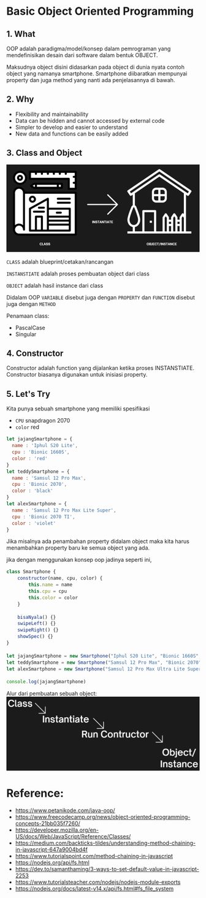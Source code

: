 # Basic Object Oriented Programming

## 1. What
OOP adalah paradigma/model/konsep dalam pemrograman yang mendefinisikan desain dari software dalam bentuk OBJECT. 

Maksudnya object disini didasarkan pada object di dunia nyata contoh object yang namanya smartphone. Smartphone diibaratkan mempunyai property dan juga method yang nanti ada penjelasannya di bawah.

## 2. Why
- Flexibility and maintainability
- Data can be hidden and cannot accessed by external code
- Simpler to develop and easier to understand
- New data and functions can be easily added

## 3. Class and Object

![class-instance-object](./images/class-instance.png)

`CLASS` adalah blueprint/cetakan/rancangan

`INSTANSTIATE` adalah proses pembuatan object dari class

`OBJECT` adalah hasil instance dari class

Didalam OOP `VARIABLE` disebut juga dengan `PROPERTY` dan `FUNCTION` disebut juga dengan `METHOD`

Penamaan class: 
- PascalCase
- Singular

## 4. Constructor
Constructor adalah function yang dijalankan ketika proses INSTANSTIATE. Constructor biasanya digunakan untuk inisiasi property.

## 5. Let's Try

Kita punya sebuah smartphone yang memiliki spesifikasi
- `CPU` snapdragon 2070 
- `color` red

```js
let jajangSmartphone = {
  name : 'Iphul S20 Lite',
  cpu : 'Bionic 1660S',
  color : 'red'
}
let teddySmartphone = {
  name : 'Samsul 12 Pro Max',
  cpu : 'Bionic 2070',
  color : 'black'
}
let alexSmartphone = {
  name : 'Samsul 12 Pro Max Lite Super',
  cpu : 'Bionic 2070 TI',
  color : 'violet'
}
```

Jika misalnya ada penambahan property didalam object maka kita harus menambahkan property baru ke semua object yang ada.

jika dengan menggunakan konsep oop jadinya seperti ini,

```js
class Smartphone {
    constructor(name, cpu, color) {
        this.name = name
        this.cpu = cpu
        this.color = color
    }

    bisaNyala() {}
    swipeLeft() {}
    swipeRight() {}
    showSpec() {}
}

let jajangSmartphone = new Smartphone("Iphul S20 Lite", "Bionic 1660S", "red")
let teddySmartphone = new Smartphone("Samsul 12 Pro Max", "Bionic 2070", "black")
let alexSmartphone = new Smartphone("Samsul 12 Pro Max Ultra Lite Super", "Bionic 2070 TI", "violet")

console.log(jajangSmartphone)
```

Alur dari pembuatan sebuah object:
![constructor](./images/flow-instantiate.png)

# Reference:
- https://www.petanikode.com/java-oop/
- https://www.freecodecamp.org/news/object-oriented-programming-concepts-21bb035f7260/
- https://developer.mozilla.org/en-US/docs/Web/JavaScript/Reference/Classes/
- https://medium.com/backticks-tildes/understanding-method-chaining-in-javascript-647a9004bd4f
- https://www.tutorialspoint.com/method-chaining-in-javascript
- https://nodejs.org/api/fs.html
- https://dev.to/samanthaming/3-ways-to-set-default-value-in-javascript-2253
- https://www.tutorialsteacher.com/nodejs/nodejs-module-exports
- https://nodejs.org/docs/latest-v14.x/api/fs.html#fs_file_system
